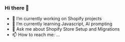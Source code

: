 ### Hi there 👋


- 🔭 I’m currently working on Shopify projects
- 🌱 I’m currently learning Javascript, AI prompting
- 💬 Ask me about Shopify Store Setup and Migrations
- 📫 How to reach me: ...



